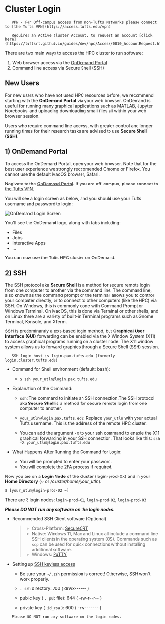# Cluster Login

```{important}
   VPN - For Off-campus access from non-Tufts Networks please connect to [the Tufts VPN](https://access.tufts.edu/vpn)
```

```{important}
   Requires an Active Cluster Account, to request an account [click here](https://tuftsrt.github.io/guides/dev/hpc/Access/0010_AccountRequest.html).
```

There are two main ways to access the HPC cluster to run software: 

1) Web browser access via the [OnDemand Portal](https://ondemand.pax.tufts.edu)
2) Command line access via Secure Shell (SSH)


## New Users
For new users who have not used HPC resources before, we recommend starting with the **OnDemand Portal** via your web browser. OnDemand is useful for running many graphical applications such as MATLAB, Jupyter Notebooks, and uploading downloading small files all within your web browser session. 

Users who require command line access, with greater control and longer running times for their research tasks are advised to use **Secure Shell (SSH)**.

## 1) OnDemand Portal

To access the OnDemand Portal, open your web browser. Note that for the best user experience we strongly reccomended Chrome or Firefox. You cannot use the default MacOS browser, Safari. 

Nagivate to the [OnDemand Portal](https://ondemand.pax.tufts.edu). If you are off-campus, please connect to [the Tufts VPN](https://access.tufts.edu/vpn).

You will see a login screen as below, and you should use your Tufts username and password to login:

![OnDemand Login Screen](https://tufts.box.com/shared/static/kwskz4ybo21sq2agcq4e7khmknc99qa0.jpg)

You'll see the OnDemand logo, along with tabs including: 
* Files
* Jobs
* Interactive Apps
* ...

You can now use the Tufts HPC cluster on OnDemand.

## 2) SSH

The SSH protocol aka **Secure Shell** is a method for secure remote login from one computer to another via the command line. The command line, also known as the command prompt or the terminal, allows you to control your computer directly, or to connect to other computers (like the HPC) via SSH. On Windows, this is commonly done with Command Prompt or Windows Terminal. On MacOS, this is done via Terminal or other shells, and on Linux there are a variety of built-in Terminal programs such as Gnome Terminal, Konsole, and XTerm.

SSH is predominantly a text-based login method, but **Graphical User Interface (GUI)** forwarding can be enabled via the X Window System (X11) to access graphical programs running on a cluster node. The X11 window system allows us to forward graphics through a Secure Shell (SSH) session.


```{important}
   SSH login host is login.pax.tufts.edu (formerly login.cluster.tufts.edu)
```

- Command for Shell environment (default: bash):

  - `$ ssh your_utln@login.pax.tufts.edu` 

- Explanation of the Command:
  - `ssh`: The command to initiate an SSH connection.The SSH protocol aka **Secure Shell** is a method for secure remote login from one computer to another.
  - `your_utln@login.pax.tufts.edu`: Replace `your_utln` with your actual Tufts username. This is the address of the remote HPC cluster.
 
  - You can add the argument `-X` to your ssh command to enable the X11 graphical forwarding in your SSH connection. That looks like this:
    `ssh -X your_utln@login.pax.tufts.edu`

- What Happens After Running the Command for Login:
  - You will be prompted to enter your password.
  - You will complete the 2FA process if required.

Now you are on a **Login Node** of the cluster (login-prod-0x) and in your **Home Directory** (~ or */cluster/home/your_utln*). 

`$ [your_utln@login-prod-02 ~]`

There are 3 login nodes: `login-prod-01`, `login-prod-02`, `login-prod-03` 

***Please DO NOT run any software on the login nodes.***


- Recommended SSH Client software (Optional)
  > - Cross-Platform: [SecureCRT](https://access.tufts.edu/securecrt)
  > - Native:  Windows 11, Mac and Linux all include a command line SSH clients in the operating system (OS).  Commands such as `scp` can be used for quick connections without installing additional software.
  > - Windows: [PuTTY](https://www.putty.org/)


- Setting up [SSH keyless access](_https://www.tecmint.com/ssh-passwordless-login-using-ssh-keygen-in-5-easy-steps/_) 

  * Be sure your `~/.ssh` permission is correct! Otherwise, SSH won't work properly.

  * `. ssh` directory: 700 ( drwx------ )

  * public key ( `. pub` file): 644 ( -rw-r--r-- )

  * private key (` id_rsa` ): 600 ( -rw------- )

  

```{important}
   Please DO NOT run any software on the login nodes. 
```
